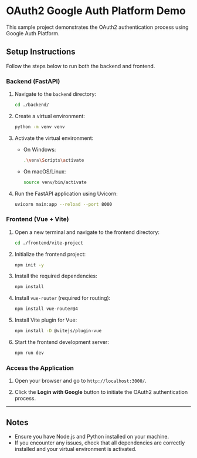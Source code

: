 # OAuth2 Google Auth Platform Demo

This sample project demonstrates the OAuth2 authentication process using Google Auth Platform. 

## Setup Instructions

Follow the steps below to run both the backend and frontend.

### Backend (FastAPI)

1. Navigate to the `backend` directory:

    ```bash
    cd ./backend/
    ```

2. Create a virtual environment:

    ```bash
    python -m venv venv
    ```

3. Activate the virtual environment:
   - On Windows:
     ```bash
     .\venv\Scripts\activate
     ```
   - On macOS/Linux:
     ```bash
     source venv/bin/activate
     ```

4. Run the FastAPI application using Uvicorn:

    ```bash
    uvicorn main:app --reload --port 8000
    ```

### Frontend (Vue + Vite)

1. Open a new terminal and navigate to the frontend directory:

    ```bash
    cd ./frontend/vite-project
    ```

2. Initialize the frontend project:

    ```bash
    npm init -y
    ```

3. Install the required dependencies:

    ```bash
    npm install
    ```

4. Install `vue-router` (required for routing):

    ```bash
    npm install vue-router@4
    ```

5. Install Vite plugin for Vue:

    ```bash
    npm install -D @vitejs/plugin-vue
    ```

6. Start the frontend development server:

    ```bash
    npm run dev
    ```

### Access the Application

1. Open your browser and go to `http://localhost:3000/`.

2. Click the **Login with Google** button to initiate the OAuth2 authentication process.

---

## Notes
- Ensure you have Node.js and Python installed on your machine.
- If you encounter any issues, check that all dependencies are correctly installed and your virtual environment is activated.
